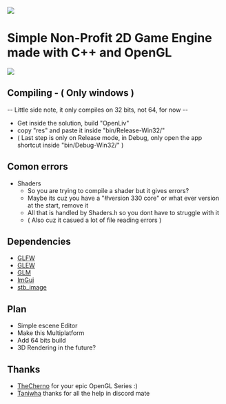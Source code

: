 ![](https://github.com/susyboy23/OpenLiv/blob/main/res/textures/example_0.png)
# Simple Non-Profit 2D Game Engine made with C++ and OpenGL

![](https://github.com/susyboy23/OpenLiv/blob/main/res/textures/ricardo.png)
  
## Compiling - ( Only windows )
  -- Little side note, it only compiles on 32 bits, not 64, for now --
  - Get inside the solution, build "OpenLiv"
  - copy "res" and paste it inside "bin/Release-Win32/"
  - ( Last step is only on Release mode, in Debug, only open the app shortcut inside "bin/Debug-Win32/" )
  
## Comon errors
  - Shaders
    - So you are trying to compile a shader but it gives errors?
    - Maybe its cuz you have a "#version 330 core" or what ever version at the start, remove it
    - All that is handled by Shaders.h so you dont have to struggle with it
    - ( Also cuz it casued a lot of file reading errors )

## Dependencies
  - [GLFW](https://github.com/taniwha/glfw/commits/master/include/GLFW/glfw3.h)
  - [GLEW](http://glew.sourceforge.net)
  - [GLM](https://github.com/g-truc/glm)
  - [ImGui](https://github.com/ocornut/imgui)
  - [stb_image](https://github.com/nothings/stb/blob/master/stb_image.h)

## Plan
  - Simple escene Editor
  - Make this Multiplatform
  - Add 64 bits build
  - 3D Rendering in the future?
  
## Thanks
  - [TheCherno](https://twitter.com/thecherno) for your epic OpenGL Series :)
  - [Taniwha](https://github.com/taniwha) thanks for all the help in discord mate
